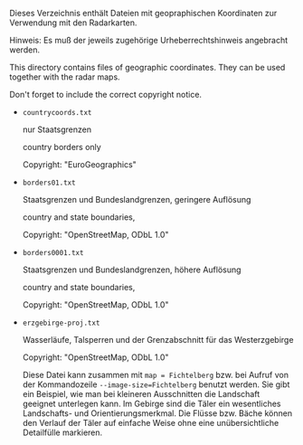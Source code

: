 Dieses Verzeichnis enthält Dateien mit geopraphischen Koordinaten zur
Verwendung mit den Radarkarten.

Hinweis: Es muß der jeweils zugehörige Urheberrechtshinweis angebracht
werden.

This directory contains files of geographic coordinates. They can be used
together with the radar maps. 

Don't forget to include the correct copyright notice.

* `countrycoords.txt`

  nur Staatsgrenzen

  country borders only

  Copyright: "EuroGeographics"

* `borders01.txt`

  Staatsgrenzen und Bundeslandgrenzen, geringere Auflösung

  country and state boundaries, 

  Copyright: "OpenStreetMap, ODbL 1.0"

* `borders0001.txt`

  Staatsgrenzen und Bundeslandgrenzen, höhere Auflösung

  country and state boundaries, 

  Copyright: "OpenStreetMap, ODbL 1.0"

* `erzgebirge-proj.txt`

  Wasserläufe, Talsperren und der Grenzabschnitt für das Westerzgebirge

  Copyright: "OpenStreetMap, ODbL 1.0"

  Diese Datei kann zusammen mit `map = Fichtelberg` bzw. bei Aufruf
  von der Kommandozeile `--image-size=Fichtelberg` benutzt werden.
  Sie gibt ein Beispiel, wie man bei kleineren Ausschnitten die
  Landschaft geeignet unterlegen kann. Im Gebirge sind die Täler
  ein wesentliches Landschafts- und Orientierungsmerkmal. Die
  Flüsse bzw. Bäche können den Verlauf der Täler auf einfache
  Weise ohne eine unübersichtliche Detailfülle markieren.
